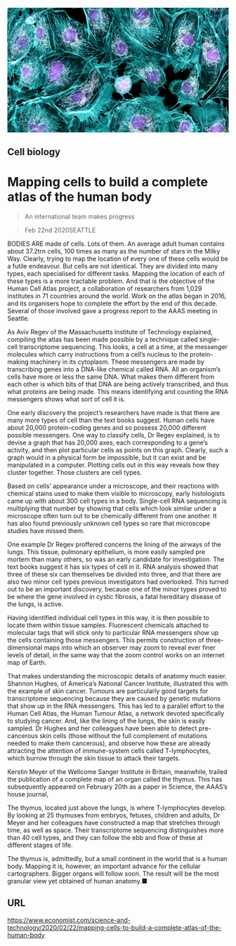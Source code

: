 ![](./images/20200222_STP002.jpg)

## Cell biology

# Mapping cells to build a complete atlas of the human body

> An international team makes progress

> Feb 22nd 2020SEATTLE

BODIES ARE made of cells. Lots of them. An average adult human contains about 37.2trn cells, 100 times as many as the number of stars in the Milky Way. Clearly, trying to map the location of every one of these cells would be a futile endeavour. But cells are not identical. They are divided into many types, each specialised for different tasks. Mapping the location of each of these types is a more tractable problem. And that is the objective of the Human Cell Atlas project, a collaboration of researchers from 1,029 institutes in 71 countries around the world. Work on the atlas began in 2016, and its organisers hope to complete the effort by the end of this decade. Several of those involved gave a progress report to the AAAS meeting in Seattle.

As Aviv Regev of the Massachusetts Institute of Technology explained, compiling the atlas has been made possible by a technique called single-cell transcriptome sequencing. This looks, a cell at a time, at the messenger molecules which carry instructions from a cell’s nucleus to the protein-making machinery in its cytoplasm. These messengers are made by transcribing genes into a DNA-like chemical called RNA. All an organism’s cells have more or less the same DNA. What makes them different from each other is which bits of that DNA are being actively transcribed, and thus what proteins are being made. This means identifying and counting the RNA messengers shows what sort of cell it is.

One early discovery the project’s researchers have made is that there are many more types of cell than the text books suggest. Human cells have about 20,000 protein-coding genes and so possess 20,000 different possible messengers. One way to classify cells, Dr Regev explained, is to devise a graph that has 20,000 axes, each corresponding to a gene’s activity, and then plot particular cells as points on this graph. Clearly, such a graph would in a physical form be impossible, but it can exist and be manipulated in a computer. Plotting cells out in this way reveals how they cluster together. Those clusters are cell types.

Based on cells’ appearance under a microscope, and their reactions with chemical stains used to make them visible to microscopy, early histologists came up with about 300 cell types in a body. Single-cell RNA sequencing is multiplying that number by showing that cells which look similar under a microscope often turn out to be chemically different from one another. It has also found previously unknown cell types so rare that microscope studies have missed them.

One example Dr Regev proffered concerns the lining of the airways of the lungs. This tissue, pulmonary epithelium, is more easily sampled pre mortem than many others, so was an early candidate for investigation. The text books suggest it has six types of cell in it. RNA analysis showed that three of these six can themselves be divided into three, and that there are also two minor cell types previous investigators had overlooked. This turned out to be an important discovery, because one of the minor types proved to be where the gene involved in cystic fibrosis, a fatal hereditary disease of the lungs, is active.

Having identified individual cell types in this way, it is then possible to locate them within tissue samples. Fluorescent chemicals attached to molecular tags that will stick only to particular RNA messengers show up the cells containing those messengers. This permits construction of three-dimensional maps into which an observer may zoom to reveal ever finer levels of detail, in the same way that the zoom control works on an internet map of Earth.

That makes understanding the microscopic details of anatomy much easier. Shannon Hughes, of America’s National Cancer Institute, illustrated this with the example of skin cancer. Tumours are particularly good targets for transcriptome sequencing because they are caused by genetic mutations that show up in the RNA messengers. This has led to a parallel effort to the Human Cell Atlas, the Human Tumour Atlas, a network devoted specifically to studying cancer. And, like the lining of the lungs, the skin is easily sampled. Dr Hughes and her colleagues have been able to detect pre-cancerous skin cells (those without the full complement of mutations needed to make them cancerous), and observe how these are already attracting the attention of immune-system cells called T-lymphocytes, which burrow through the skin tissue to attack their targets.

Kerstin Meyer of the Wellcome Sanger Institute in Britain, meanwhile, trailed the publication of a complete map of an organ called the thymus. This has subsequently appeared on February 20th as a paper in Science, the AAAS’s house journal,

The thymus, located just above the lungs, is where T-lymphocytes develop. By looking at 25 thymuses from embryos, fetuses, children and adults, Dr Meyer and her colleagues have constructed a map that stretches through time, as well as space. Their transcriptome sequencing distinguishes more than 40 cell types, and they can follow the ebb and flow of these at different stages of life.

The thymus is, admittedly, but a small continent in the world that is a human body. Mapping it is, however, an important advance for the cellular cartographers. Bigger organs will follow soon. The result will be the most granular view yet obtained of human anatomy.■

## URL

https://www.economist.com/science-and-technology/2020/02/22/mapping-cells-to-build-a-complete-atlas-of-the-human-body
